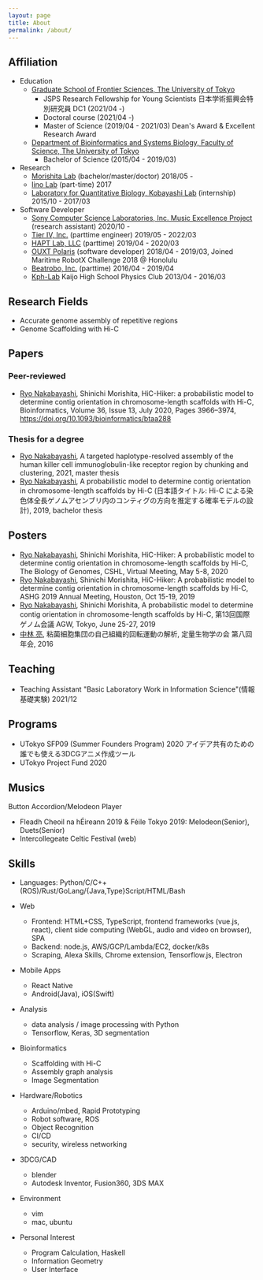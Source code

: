 ```yaml
---
layout: page
title: About
permalink: /about/
---
```


## Affiliation
- Education
    - [Graduate School of Frontier Sciences, The University of Tokyo](https://www.k.u-tokyo.ac.jp/)
        - JSPS Research Fellowship for Young Scientists 日本学術振興会特別研究員 DC1 (2021/04 -)
        - Doctoral course (2021/04 -)
        - Master of Science (2019/04 - 2021/03) Dean's Award & Excellent Research Award
    - [Department of Bioinformatics and Systems Biology, Faculty of Science, The University of Tokyo](http://www.bs.s.u-tokyo.ac.jp/bioinfo/)
        - Bachelor of Science (2015/04 - 2019/03)
- Research
    - [Morishita Lab](https://mlab.cb.k.u-tokyo.ac.jp/) (bachelor/master/doctor) 2018/05 -
    - [Iino Lab](http://molecular-ethology.bs.s.u-tokyo.ac.jp/labHP/J/JTop.html) (part-time) 2017
    - [Laboratory for Quantitative Biology, Kobayashi Lab](https://research.crmind.net) (internship) 2015/10 - 2017/03
- Software Developer
    - [Sony Computer Science Laboratories, Inc. Music Excellence Project](https://www.sonycsl.co.jp/tokyo/10996/) (research assistant) 2020/10 -
    - [Tier IV, Inc.](https://tier4.jp/) (parttime engineer) 2019/05 - 2022/03
    - [HAPT Lab, LLC](https://haptlab.com/) (parttime) 2019/04 - 2020/03
    - [OUXT Polaris](http://robotx.osaka/ja/about/) (software developer) 2018/04 - 2019/03, Joined Maritime RobotX Challenge 2018 @ Honolulu
    - [Beatrobo, Inc.](https://beatrobo.com/) (parttime) 2016/04 - 2019/04
    - [Kph-Lab](https://github.com/Kph-Lab) Kaijo High School Physics Club 2013/04 - 2016/03

## Research Fields
- Accurate genome assembly of repetitive regions
- Genome Scaffolding with Hi-C

## Papers
### Peer-reviewed
- <u>Ryo Nakabayashi</u>, Shinichi Morishita, HiC-Hiker: a probabilistic model to determine contig orientation in chromosome-length scaffolds with Hi-C, Bioinformatics, Volume 36, Issue 13, July 2020, Pages 3966–3974, https://doi.org/10.1093/bioinformatics/btaa288

### Thesis for a degree
- <u>Ryo Nakabayashi</u>, A targeted haplotype-resolved assembly of the human killer cell immunoglobulin-like receptor region by chunking and clustering, 2021, master thesis
- <u>Ryo Nakabayashi</u>, A probabilistic model to determine contig orientation in chromosome-length scaffolds by Hi-C (日本語タイトル: Hi-C による染色体全長ゲノムアセンブリ内のコンティグの方向を推定する確率モデルの設計), 2019, bachelor thesis

## Posters
- <u>Ryo Nakabayashi</u>, Shinichi Morishita, HiC-Hiker: A probabilistic model to determine contig orientation in chromosome-length scaffolds by Hi-C, The Biology of Genomes, CSHL, Virtual Meeting, May 5-8, 2020
- <u>Ryo Nakabayashi</u>, Shinichi Morishita, HiC-Hiker: A probabilistic model to determine contig orientation in chromosome-length scaffolds by Hi-C, ASHG 2019 Annual Meeting, Houston, Oct 15-19, 2019
- <u>Ryo Nakabayashi</u>, Shinichi Morishita, A probabilistic model to determine contig orientation in chromosome-length scaffolds by Hi-C, 第13回国際ゲノム会議 AGW, Tokyo, June 25-27, 2019
- <u>中林 亮</u>, 粘菌細胞集団の自己組織的回転運動の解析, 定量生物学の会 第八回年会, 2016

## Teaching

- Teaching Assistant "Basic Laboratory Work in Information Science"(情報基礎実験) 2021/12

## Programs

- UTokyo SFP09 (Summer Founders Program) 2020
    アイデア共有のための誰でも使える3DCGアニメ作成ツール
- UTokyo Project Fund 2020

## Musics
Button Accordion/Melodeon Player

- Fleadh Cheoil na hÉireann 2019 & Féile Tokyo 2019: Melodeon(Senior), Duets(Senior)
- Intercollegeate Celtic Festival (web)

## Skills

- Languages: Python/C/C++(ROS)/Rust/GoLang/{Java,Type}Script/HTML/Bash

- Web
    - Frontend: HTML+CSS, TypeScript, frontend frameworks (vue.js, react), client side computing (WebGL, audio and video on browser), SPA
    - Backend: node.js, AWS/GCP/Lambda/EC2, docker/k8s
    - Scraping, Alexa Skills, Chrome extension, Tensorflow.js, Electron
- Mobile Apps
    - React Native
    - Android(Java), iOS(Swift)
- Analysis
    - data analysis / image processing with Python
    - Tensorflow, Keras, 3D segmentation
- Bioinformatics
    - Scaffolding with Hi-C
    - Assembly graph analysis
    - Image Segmentation
- Hardware/Robotics
    - Arduino/mbed, Rapid Prototyping
    - Robot software, ROS
    - Object Recognition
    - CI/CD
    - security, wireless networking
- 3DCG/CAD
    - blender
    - Autodesk Inventor, Fusion360, 3DS MAX
- Environment
    - vim
    - mac, ubuntu
- Personal Interest
    - Program Calculation, Haskell
    - Information Geometry
    - User Interface
